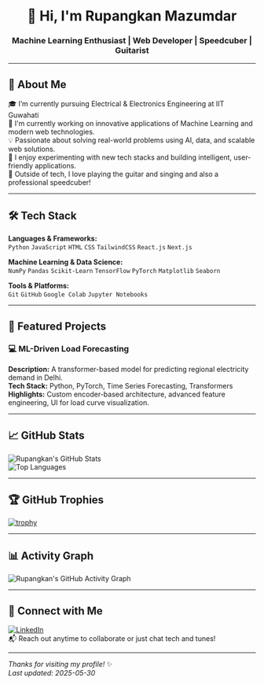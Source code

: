 <p align="center">
  <h1 align="center">👋 Hi, I'm Rupangkan Mazumdar</h1>
  <h3 align="center"><strong>Machine Learning Enthusiast | Web Developer | Speedcuber | Guitarist</strong></h3>
</p>


---

## 🚀 About Me

🎓 I’m currently pursuing Electrical & Electronics Engineering at IIT Guwahati<br>
🔭 I'm currently working on innovative applications of Machine Learning and modern web technologies.<br>
💡 Passionate about solving real-world problems using AI, data, and scalable web solutions.<br>
🎯 I enjoy experimenting with new tech stacks and building intelligent, user-friendly applications.<br>
🎸 Outside of tech, I love playing the guitar and singing and also a professional speedcuber!

---

## 🛠️ Tech Stack

**Languages & Frameworks:**  
`Python` `JavaScript` `HTML` `CSS` `TailwindCSS` `React.js` `Next.js` 

**Machine Learning & Data Science:**  
`NumPy` `Pandas` `Scikit-Learn` `TensorFlow` `PyTorch` `Matplotlib` `Seaborn`

**Tools & Platforms:**  
`Git` `GitHub` `Google Colab` `Jupyter Notebooks`

---

## 🌟 Featured Projects

### 💻 ML-Driven Load Forecasting
**Description:** A transformer-based model for predicting regional electricity demand in Delhi.  
**Tech Stack:** Python, PyTorch, Time Series Forecasting, Transformers  
**Highlights:** Custom encoder-based architecture, advanced feature engineering, UI for load curve visualization.

---

## 📈 GitHub Stats

![Rupangkan's GitHub Stats](https://github-readme-stats.vercel.app/api?username=rupangkan25&show_icons=true&theme=radical)  
![Top Languages](https://github-readme-stats.vercel.app/api/top-langs/?username=rupangkan25&layout=compact&theme=radical)

---

## 🏆 GitHub Trophies

[![trophy](https://github-profile-trophy.vercel.app/?username=rupangkan25&theme=radical)](https://github.com/ryo-ma/github-profile-trophy)

---

## 📊 Activity Graph

![Rupangkan's GitHub Activity Graph](https://github-readme-activity-graph.cyclic.app/graph?username=rupangkan25&theme=radical)

---

## 🤝 Connect with Me

[![LinkedIn](https://img.shields.io/badge/LinkedIn-blue?logo=linkedin&style=flat-square)](https://www.linkedin.com/in/rupangkan-mazumdar)  
📬 Reach out anytime to collaborate or just chat tech and tunes!

---

_Thanks for visiting my profile!_ ✨  
_Last updated: 2025-05-30_
